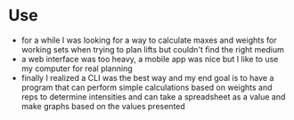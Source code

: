 # Use

- for a while I was looking for a way to calculate maxes and weights for working sets when trying to plan lifts but couldn't find the right medium
- a web interface was too heavy, a mobile app was nice but I like to use my computer for real planning
- finally I realized a CLI was the best way and my end goal is to have a program that can perform simple calculations based on weights and reps to determine intensities and can take a spreadsheet as a value and make graphs based on the values presented
